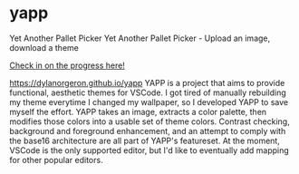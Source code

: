 # yapp

Yet Another Pallet Picker
Yet Another Pallet Picker - Upload an image, download a theme

[Check in on the progress here!](https://dylanorgeron.github.io/yapp)

https://dylanorgeron.github.io/yapp
YAPP is a project that aims to provide functional, aesthetic themes for VSCode. I got tired
of manually rebuilding my theme everytime I changed my wallpaper, so I developed YAPP to save
myself the effort. YAPP takes an image, extracts a color palette, then modifies those colors
into a usable set of theme colors. Contrast checking, background and foreground enhancement,
and an attempt to comply with the base16 architecture are all part of YAPP's featureset. At 
the moment, VSCode is the only supported editor, but I'd like to eventually add mapping for other
popular editors.
